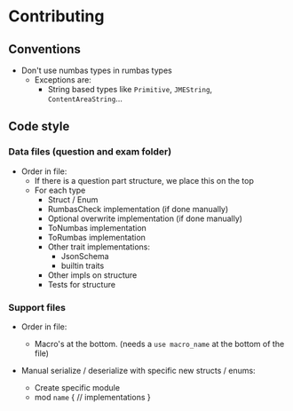 # Contributing

## Conventions

- Don't use numbas types in rumbas types
  - Exceptions are:
    - String based types like `Primitive`, `JMEString`, `ContentAreaString`...

## Code style

### Data files (question and exam folder)

- Order in file:
  - If there is a question part structure, we place this on the top
  - For each type
    - Struct / Enum
    - RumbasCheck implementation (if done manually)
    - Optional overwrite implementation (if done manually)
    - ToNumbas implementation
    - ToRumbas implementation
    - Other trait implementations:
      - JsonSchema
      - builtin traits
    - Other impls on structure
    - Tests for structure

### Support files

- Order in file:
  - Macro's at the bottom. (needs a `use macro_name` at the bottom of the file)

- Manual serialize / deserialize with specific new structs / enums:
  - Create specific module
  - mod `name` { // implementations  }
